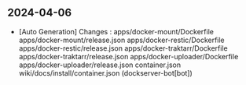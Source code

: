 
## 2024-04-06
 * [Auto Generation] Changes : apps/docker-mount/Dockerfile apps/docker-mount/release.json apps/docker-restic/Dockerfile apps/docker-restic/release.json apps/docker-traktarr/Dockerfile apps/docker-traktarr/release.json apps/docker-uploader/Dockerfile apps/docker-uploader/release.json container.json wiki/docs/install/container.json (dockserver-bot[bot])

